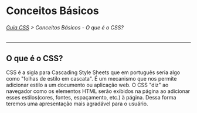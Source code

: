 # Conceitos Básicos
###### [Guia CSS](https://github.com/theleoad/guiaCSS/blob/master/README.md) > Conceitos Básicos - O que é o CSS?
---

## O que é o CSS?

CSS é a sigla para Cascading Style Sheets que em português seria algo como "folhas de estilo em cascata". É um mecanismo que nos permite adicionar estilo a um documento ou aplicação web. O CSS "diz" ao navegador como os elementos HTML serão exibidos na página ao adicionar esses estilos(cores, fontes, espaçamento, etc.) à página. Dessa forma teremos uma apresentação mais agradável para o usuário.

<!-- inserir imagem do corpo com esqueleto HTML + CSS -->
